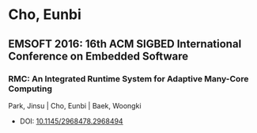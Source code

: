 # Cho, Eunbi

## EMSOFT 2016: 16th ACM SIGBED International Conference on Embedded Software

### RMC: An Integrated Runtime System for Adaptive Many-Core Computing
Park, Jinsu | Cho, Eunbi | Baek, Woongki
* DOI: [10.1145/2968478.2968494](https://doi.org/10.1145/2968478.2968494)

